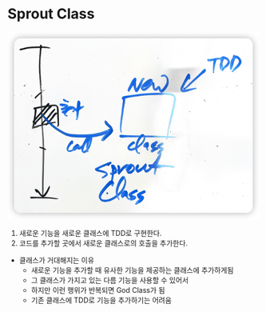 # Sprout Class

![sprout-class-1.png](../images/sprout-class-1.png)

1. 새로운 기능을 새로운 클래스에 TDD로 구현한다.
2. 코드를 추가할 곳에서 새로운 클래스로의 호출을 추가한다.

- 클래스가 거대해지는 이유
  - 새로운 기능을 추가할 때 유사한 기능을 제공하는 클래스에 추가하게됨 
  - 그 클래스가 가지고 있는 다름 기능을 사용할 수 있어서
  - 하지만 이런 행위가 반복되면 God Class가 됨
  - 기존 클래스에 TDD로 기능을 추가하기는 어려움
